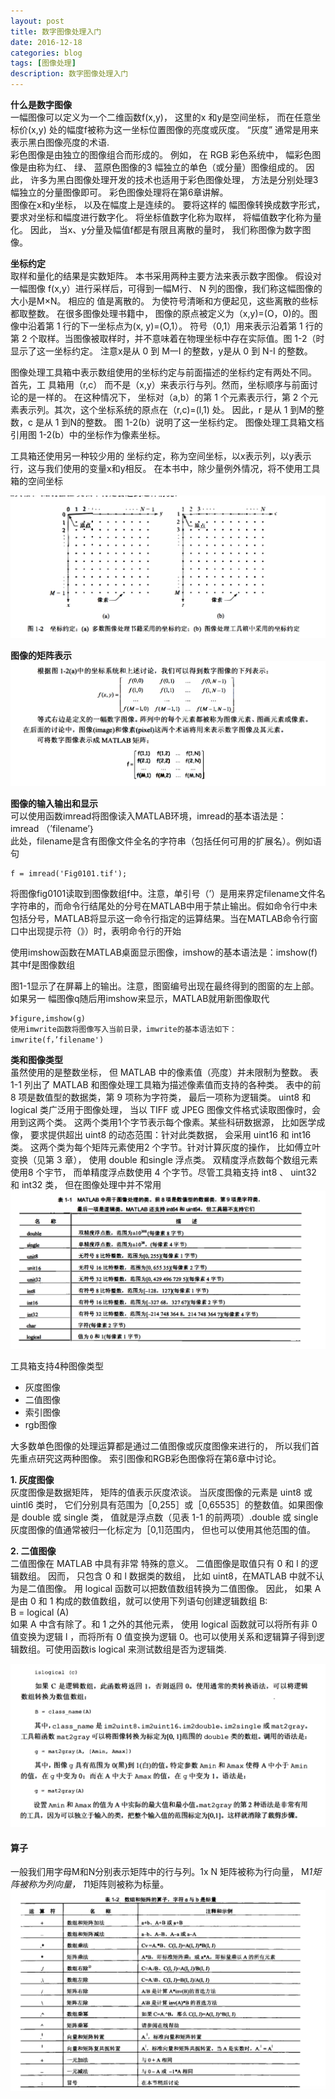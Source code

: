 ```yaml
---
layout: post
title: 数字图像处理入门
date: 2016-12-18
categories: blog
tags: [图像处理]
description: 数字图像处理入门
---
```


**什么是数字图像**     
一幅图像可以定义为一个二维函数f(x,y)， 这里的x 和y是空间坐标， 而在任意坐标价(x,y) 处的幅度f被称为这一坐标位置图像的亮度或灰度。 “灰度” 通常是用来表示黑白图像亮度的术语.      
彩色图像是由独立的图像组合而形成的。 例如， 在 RGB 彩色系统中， 幅彩色图像是由称为红、 绿、 蓝原色图像的3 幅独立的单色（或分量）图像组成的。 因此， 许多为黑白图像处理开发的技术也适用于彩色图像处理， 方法是分别处理3幅独立的分量图像即可。 彩色图像处理将在第6章讲解。    
图像在x和y坐标， 以及在幅度上是连续的。 要将这样的 幅图像转换成数字形式， 要求对坐标和幅度进行数字化。 将坐标值数字化称为取样， 将幅值数字化称为量化。 因此， 当x、y分量及幅值f都是有限且离散的量时， 我们称图像为数字图像。    

**坐标约定**    
取样和量化的结果是实数矩阵。 本书采用两种主要方法来表示数字图像。 假设对一幅图像 f(x,y）进行采样后，可得到一幅M行、 N 列的图像，我们称这幅图像的大小是M×N。 相应的 值是离散的。 为使符号清晰和方便起见，这些离散的些标都取整数。 在很多图像处理书籍中， 图像的原点被定义为（x,y)=(O，0)的。图像中沿着第 1 行的下一坐标点为(x, y)=(O,1）。 符号（0,1）用来表示沿着第 1 行的第 2 个取样。当图像被取样时，并不意味着在物理坐标中存在实际值。图 1-2（时 显示了这一坐标约定。 注意x是从 0 到 M一I 的整数，y是从 0 到 N-I 的整数。  

图像处理工具箱中表示数组使用的坐标约定与前面描述的坐标约定有两处不同。 首先，工 具箱用（r,c） 而不是（x,y）来表示行与列。然而，坐标顺序与前面讨论的是一样的。 在这种情况下， 坐标对（a,b）的第 1 个元素表示行，第 2 个元素表示列。其次，这个坐标系统的原点在（r,c)=(l,1) 处。 因此，r 是从 1 到M的整数，c 是从 1 到N的整数。 图 1-2(b）说明了这一坐标约定。
图像处理工具箱文档引用图 1-2(b）中的坐标作为像素坐标。       

工具箱还使用另一种较少用的 坐标约定，称为空间坐标，以x表示列，以y表示行，这与我们使用的变量x和y相反。 在本书中，除少量例外情况，将不使用工具箱的空间坐标    

![](https://raw.githubusercontent.com/whuhan2013/myImage/master/dataImage/p1.png)      

**图像的矩阵表示**     
![](https://raw.githubusercontent.com/whuhan2013/myImage/master/dataImage/p2.png)   

**图像的输入输出和显示**     
可以使用函数imread将图像读入MATLAB环境，imread的基本语法是：    
imread （’filename’｝         
此处，filename是含有图像文件全名的字符串（包括任何可用的扩展名）。例如语句    

```
f = imread('Fig0101.tif');
```

将图像fig0101读取到图像数组f中。注意，单引号（’）是用来界定filename文件名字符串的，而命令行结尾处的分号在MATLAB中用于禁止输出。假如命令行中未包括分号，MATLAB将显示这一命令行指定的运算结果。当在MATLAB命令行窗口中出现提示符（》）时，表明命令行的开始      

使用imshow函数在MATLAB桌面显示图像，imshow的基本语法是：imshow(f)   
其中f是图像数组     

图1-1显示了在屏幕上的输出。注意，图窗编号出现在最终得到的图窗的左上部。如果另一
幅图像q随后用imshow来显示，MATLAB就用新图像取代

```
》figure,imshow(g) 
使用imwrite函数将图像写入当前日录，imwrite的基本语法如下：   
imwrite(f，’filename') 
```   

**类和图像类型**     
虽然使用的是整数坐标， 但 MATLAB 中的像素值（亮度）并未限制为整数。 表 1-1 列出了 MATLAB 和图像处理工具箱为描述像素值而支持的各种类。 表中的前 8 项是数值型的数据类，第 9 项称为字符类， 最后一项称为逻辑类。
uint8 和 logical 类广泛用于图像处理， 当以 TIFF 或 JPEG 图像文件格式读取图像时，会用到这两个类。 这两个类用1个字节表示每个像素。某些科研数据源， 比如医学成像， 要求提供超出 uint8 的动态范围：针对此类数据， 会采用 uint16 和 int16 类。 这两个类为每个矩阵元素使用2 个字节。针对计算灰度的操作， 比如傅立叶变换（见第 3 章）， 使用 double 和single 浮点类。 双精度浮点数每个数组元素使用8 个宇节， 而单精度浮点数使用 4 个字节。尽管工具箱支持 int8 、 uint32 和 int32 类， 但在图像处理中并不常用    
![](https://raw.githubusercontent.com/whuhan2013/myImage/master/dataImage/p3.png)   

工具箱支持4种图像类型     

- 灰度图像    
- 二值图像  
- 索引图像    
- rgb图像

大多数单色图像的处理运算都是通过二值图像或灰度图像来进行的， 所以我们首先重点研究这两种图像。 索引图像和RGB彩色图像将在第6章中讨论。    


**1. 灰度图像**     
灰度图像是数据矩阵， 矩阵的值表示灰度浓谈。 当灰度图像的元素是 uint8 或 uintl6
类时， 它们分别具有范围为［0,255］或［0,65535］的整数值。如果图像是 double 或 single 类，
值就是浮点数（见表 1-1 的前两项）.double 或 single 灰度图像的值通常被归一化标定为［0,1]范围内， 但也可以使用其他范围的值。

**2. 二值图像**      
二值图像在 MATLAB 中具有非常 特殊的意义。 二值图像是取值只有 0 和 l 的逻辑数组。
因而， 只包含 0 和 l 数据类的数组， 比如 uint8，在MATLAB 中就不认为是二值图像。 用
logical 函数可以把数值数组转换为二值图像。 因此， 如果 A 是由 0 和 1 构成的数值数组，就可以使用下列语句创建逻辑数组 B:   
B = logical (A)      
如果 A 中含有除了。和 1 之外的其他元素， 使用 logical 函数就可以将所有非 0 值变换为逻辑 l ，而将所有 0 值变换为逻辑 0。也可以使用关系和逻辑算子得到逻辑数组。可使用函数is logical 来测试数组是否为逻辑类.     

![](https://raw.githubusercontent.com/whuhan2013/myImage/master/dataImage/p4.png)   


#### 算子       
一般我们用字母M和N分别表示矩阵中的行与列。1x N
矩阵被称为行向量， M*1矩阵被称为列向量， 1*1矩阵则被称为标量。    
![](https://raw.githubusercontent.com/whuhan2013/myImage/master/dataImage/chapter2/p1.png)  




